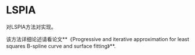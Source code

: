 # LSPIA
对LSPIA方法对实现。

该方法详细论述请看论文**《Progressive and iterative approximation for least squares B-spline curve and surface fitting》**.
